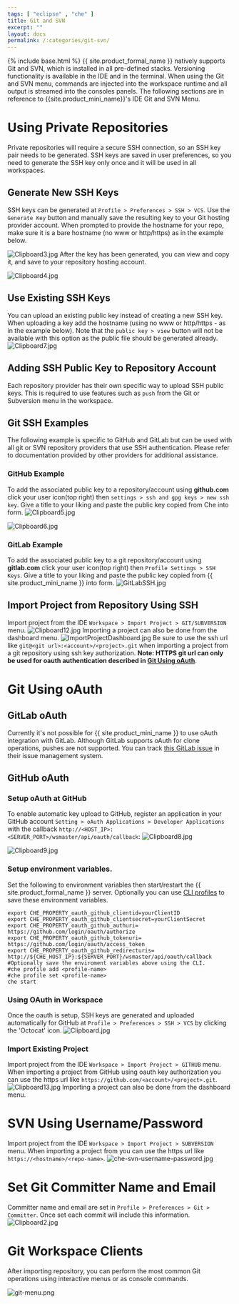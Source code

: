 ```yaml
---
tags: [ "eclipse" , "che" ]
title: Git and SVN
excerpt: ""
layout: docs
permalink: /:categories/git-svn/
---
```

{% include base.html %}
{{ site.product_formal_name }} natively supports Git and SVN, which is installed in all pre-defined stacks. Versioning functionality is available in the IDE and in the terminal. When using the Git and SVN menu, commands are injected into the workspace runtime and all output is streamed into the consoles panels. The following sections are in reference to {{site.product_mini_name}}'s IDE Git and SVN Menu.

# Using Private Repositories  
Private repositories will require a secure SSH connection, so an SSH key pair needs to be generated. SSH keys are saved in user preferences, so you need to generate the SSH key only once and it will be used in all workspaces.

## Generate New SSH Keys
SSH keys can be generated at `Profile > Preferences > SSH > VCS`. Use the `Generate Key` button and manually save the resulting key to your Git hosting provider account. When prompted to provide the hostname for your repo, make sure it is a bare hostname (no www or http/https) as in the example below.

![Clipboard3.jpg]({{base}}{{site.links["Clipboard3.jpg"]}})
After the key has been generated, you can view and copy it, and save to your repository hosting account.

![Clipboard4.jpg]({{base}}{{site.links["Clipboard4.jpg"]}})

## Use Existing SSH Keys
You can upload an existing public key instead of creating a new SSH key. When uploading a key add the hostname (using no www or http/https - as in the example below). Note that the `public key > view` button will not be available with this option as the public file should be generated already.
![Clipboard7.jpg]({{base}}{{site.links["Clipboard7.jpg"]}})

## Adding SSH Public Key to Repository Account
Each repository provider has their own specific way to upload SSH public keys. This is required to use features such as `push` from the Git or Subversion menu in the workspace.

## Git SSH Examples
The following example is specific to GitHub and GitLab but can be used with all git or SVN repository providers that use SSH authentication. Please refer to documentation provided by other providers for additional assistance.

### GitHub Example
To add the associated public key to a repository/account  using **github.com** click your user icon(top right) then `settings > ssh and gpg keys > new ssh key`. Give a title to your liking and paste the public key copied from Che into form.
![Clipboard5.jpg]({{base}}{{site.links["Clipboard5.jpg"]}})

![Clipboard6.jpg]({{base}}{{site.links["Clipboard6.jpg"]}})
### GitLab Example
To add the associated public key to a git repository/account  using **gitlab.com** click your user icon(top right) then `Profile Settings > SSH Keys`. Give a title to your liking and paste the public key copied from {{ site.product_mini_name }} into form.
![GitLabSSH.jpg]({{base}}{{site.links["GitLabSSH.jpg"]}})

## Import Project from Repository Using SSH
Import project from the IDE `Workspace > Import Project > GIT/SUBVERSION` menu.
![Clipboard12.jpg]({{base}}{{site.links["Clipboard12.jpg"]}})
Importing a project can also be done from the dashboard menu.
![ImportProjectDashboard.jpg]({{base}}{{site.links["ImportProjectDashboard.jpg"]}})
Be sure to use the ssh url like `git@<git url>:<account>/<project>.git` when importing a project from a git repository using ssh key authorization. **Note: HTTPS git url can only be used for oauth authentication described in [Git Using oAuth]({{base}}/docs/ide/git-svn/index.html#git-using-oauth)**.

# Git Using oAuth  
## GitLab oAuth
Currently it's not possible for {{ site.product_mini_name }} to use oAuth integration with GitLab. Although GitLab supports oAuth for clone operations, pushes are not supported. You can track [this GitLab issue](https://gitlab.com/gitlab-org/gitlab-ce/issues/18106) in their issue management system.

## GitHub oAuth
### Setup oAuth at GitHub
To enable automatic key upload to GitHub, register an application in your GitHub account `Setting > oAuth Applications > Developer Applications` with the callback `http://<HOST_IP>:<SERVER_PORT>/wsmaster/api/oauth/callback`:
![Clipboard8.jpg]({{base}}{{site.links["Clipboard8.jpg"]}})

![Clipboard9.jpg]({{base}}{{site.links["Clipboard9.jpg"]}})
### Setup environment variables.
Set the following to environment variables then start/restart the {{ site.product_formal_name }} server. Optionally you can use [CLI profiles](https://eclipse-che.readme.io/docs/che-cli#profiles) to save these environment variables.
```shell  
export CHE_PROPERTY_oauth_github_clientid=yourClientID
export CHE_PROPERTY_oauth_github_clientsecret=yourClientSecret
export CHE_PROPERTY_oauth_github_authuri= https://github.com/login/oauth/authorize
export CHE_PROPERTY_oauth_github_tokenuri= https://github.com/login/oauth/access_token
export CHE_PROPERTY_oauth_github_redirecturis= http://${CHE_HOST_IP}:${SERVER_PORT}/wsmaster/api/oauth/callback
#Optionally save the enviroment variables above using the CLI.
#che profile add <profile-name>
#che profile set <profile-name>
che start
```
### Using OAuth in Workspace
Once the oauth is setup, SSH keys are generated and uploaded automatically for GitHub at `Profile > Preferences > SSH > VCS` by clicking the 'Octocat' icon.
![Clipboard.jpg]({{base}}{{site.links["Clipboard.jpg"]}})

### Import Existing Project
Import project from the IDE `Workspace > Import Project > GITHUB` menu. When importing a project from GitHub using oauth key authorization you can use the https url like `https://github.com/<account>/<project>.git`.
![Clipboard13.jpg]({{base}}{{site.links["Clipboard13.jpg"]}})
Importing a project can also be done from the dashboard menu.

# SVN Using Username/Password  
Import project from the IDE `Workspace > Import Project > SUBVERSION` menu. When importing a project from you can use the https url like `https://<hostname>/<repo-name>`.
![che-svn-username-password.jpg]({{base}}{{site.links["che-svn-username-password.jpg"]}})

# Set Git Committer Name and Email  
Committer name and email are set in `Profile > Preferences > Git > Committer`. Once set each commit will include this information.
![Clipboard2.jpg]({{base}}{{site.links["Clipboard2.jpg"]}})

# Git Workspace Clients  
After importing repository, you can perform the most common Git operations using interactive menus or as console commands.

![git-menu.png]({{base}}{{site.links["git-menu.png"]}})
